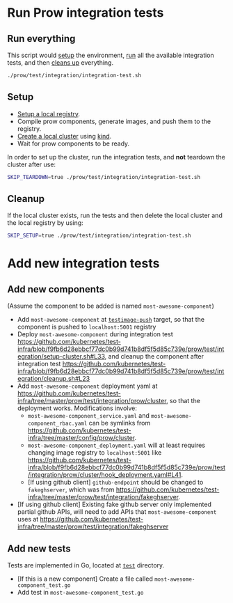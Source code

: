 # Run Prow integration tests

## Run everything

This script would [setup](#setup) the environment, [run](#run-test) all the available integration tests, and then [cleans up](#cleanup) everything.

```bash
./prow/test/integration/integration-test.sh
```

## Setup

- [Setup a local registry](setup-local-registry.sh).
- Compile prow components, generate images, and push them to the registry.
- [Create a local cluster](setup-cluster.sh) using [kind](https://kind.sigs.k8s.io/).
- Wait for prow components to be ready.

In order to set up the cluster, run the integration tests, and **not** teardown the cluster after use:

```bash
SKIP_TEARDOWN=true ./prow/test/integration/integration-test.sh
```

## Cleanup

If the local cluster exists, run the tests and then delete the local cluster and the local registry by using:

```bash
SKIP_SETUP=true ./prow/test/integration/integration-test.sh
```

# Add new integration tests

## Add new components

(Assume the component to be added is named `most-awesome-component`)

- Add `most-awesome-component` at [`testimage-push`](https://github.com/kubernetes/test-infra/blob/f9fb6d28ebbcf77dc0b99d741b8df5f5d85c739e/prow/BUILD.bazel#L66) target, so that the component is pushed to `localhost:5001` registry
- Deploy `most-awesome-component` during integration test https://github.com/kubernetes/test-infra/blob/f9fb6d28ebbcf77dc0b99d741b8df5f5d85c739e/prow/test/integration/setup-cluster.sh#L33, and cleanup the component after integration test https://github.com/kubernetes/test-infra/blob/f9fb6d28ebbcf77dc0b99d741b8df5f5d85c739e/prow/test/integration/cleanup.sh#L23
- Add `most-awesome-component` deployment yaml at https://github.com/kubernetes/test-infra/tree/master/prow/test/integration/prow/cluster, so that the deployment works. Modifications involve:
  - `most-awesome-component_service.yaml` and `most-awesome-component_rbac.yaml` can be symlinks from https://github.com/kubernetes/test-infra/tree/master/config/prow/cluster.
  - `most-awesome-component_deployment.yaml` will at least requires changing image registry to `localhost:5001` like https://github.com/kubernetes/test-infra/blob/f9fb6d28ebbcf77dc0b99d741b8df5f5d85c739e/prow/test/integration/prow/cluster/hook_deployment.yaml#L41.
  - [If using github client] `github-endpoint` should be changed to `fakeghserver`, which was from https://github.com/kubernetes/test-infra/tree/master/prow/test/integration/fakeghserver.
- [If using github client] Existing fake github server only implemented partial github APIs, will need to add APIs that `most-awesome-component` uses at https://github.com/kubernetes/test-infra/tree/master/prow/test/integration/fakeghserver

## Add new tests

Tests are implemented in Go, located at [`test`](./test) directory.

- [If this is a new component] Create a file called `most-awesome-component_test.go`
- Add test in `most-awesome-component_test.go`
